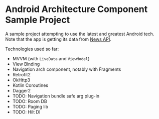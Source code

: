 # Android Architecture Component Sample Project
A sample project attempting to use the latest and greatest Android tech. Note that the app is getting its data from [News API](https://newsapi.org).

Technologies used so far:
- MVVM (with `LiveData` and `ViewModel`)
- View Binding
- Navigation arch component, notably with Fragments
- Retrofit2
- OkHttp3
- Kotlin Coroutines
- Dagger2
- TODO: Navigation bundle safe arg plug-in
- TODO: Room DB
- TODO: Paging lib
- TODO: Hilt DI
